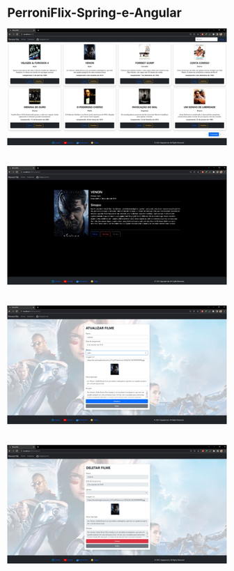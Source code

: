 # PerroniFlix-Spring-e-Angular

<p><img alt="Texto da propriedade alt" title="Propriedade title" src="https://github.com/tiagoperroni/PerroniFlix-Spring-e-Angular/blob/main/movie-front/src/assets/1.jpg" /></p>

<br>
<p><img alt="Texto da propriedade alt" title="Propriedade title" src="https://github.com/tiagoperroni/PerroniFlix-Spring-e-Angular/blob/main/movie-front/src/assets/2.jpg" /></p>

<br>
<p><img alt="Texto da propriedade alt" title="Propriedade title" src="https://github.com/tiagoperroni/PerroniFlix-Spring-e-Angular/blob/main/movie-front/src/assets/3.jpg" /></p>

<br>
<p><img alt="Texto da propriedade alt" title="Propriedade title" src="https://github.com/tiagoperroni/PerroniFlix-Spring-e-Angular/blob/main/movie-front/src/assets/4.jpg" /></p>
